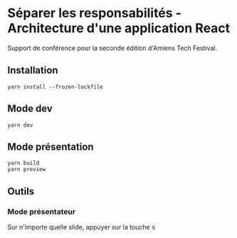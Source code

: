 Séparer les responsabilités - Architecture d'une application React
==================================================================

Support de conférence pour la seconde édition d'Amiens Tech Festival.

## Installation

```
yarn install --frozen-lockfile
```

## Mode dev

```
yarn dev
```

## Mode présentation

```
yarn build
yarn preview
```

## Outils

### Mode présentateur

Sur n'importe quelle slide, appuyer sur la touche <kbd>s</kbd>
